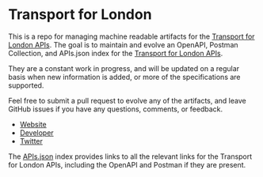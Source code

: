 # Transport for LondonThis is a repo for managing machine readable artifacts for the [Transport for London APIs](https://tfl.gov.uk/info-for/open-data-users/). The goal is to maintain and evolve an OpenAPI, Postman Collection, and APIs.json index for the [Transport for London APIs](https://tfl.gov.uk/info-for/open-data-users/).They are a constant work in progress, and will be updated on a regular basis when new information is added, or more of the specifications are supported.Feel free to submit a pull request to evolve any of the artifacts, and leave GitHub issues if you have any questions, comments, or feedback.- [Website](https://tfl.gov.uk/info-for/open-data-users/)- [Developer](https://tfl.gov.uk/info-for/open-data-users/)- [Twitter](https://twitter.com/TfLOfficial)The [APIs.json](https://github.com/api-evangelist/transport-for-london/blob/master/apis.json) index provides links to all the relevant links for the Transport for London APIs, including the OpenAPI and Postman if they are present.